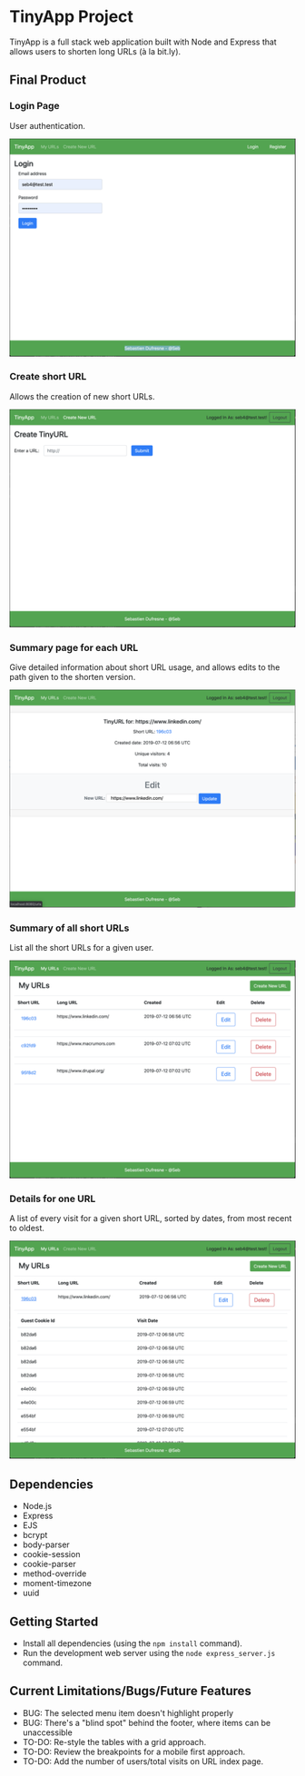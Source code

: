 # TinyApp Project

TinyApp is a full stack web application built with Node and Express that allows users to shorten long URLs (à la bit.ly).

## Final Product

### Login Page

User authentication.

!["screen capture of login menu"](https://github.com/SebDufresne/tinyapp/blob/master/docs/login.png)

### Create short URL

Allows the creation of new short URLs.

!["screen capture of Create New URL"](https://github.com/SebDufresne/tinyapp/blob/master/docs/urls-new.png)

### Summary page for each URL

Give detailed information about short URL usage, and allows edits to the path given to the shorten version.

!["screen capture of usage summary for a URL and Edit Page"](https://github.com/SebDufresne/tinyapp/blob/master/docs/urls-show-usage.png)

### Summary of all short URLs

List all the short URLs for a given user.

!["screen capture of Summary of all short URLs"](https://github.com/SebDufresne/tinyapp/blob/master/docs/urls-index-summary.png)

### Details for one URL

A list of every visit for a given short URL, sorted by dates, from most recent to oldest.

!["screen capture of details for one URL"](https://github.com/SebDufresne/tinyapp/blob/master/docs/urls-index-usage-details.png)

## Dependencies

- Node.js
- Express
- EJS
- bcrypt
- body-parser
- cookie-session
- cookie-parser
- method-override
- moment-timezone
- uuid

## Getting Started

- Install all dependencies (using the `npm install` command).
- Run the development web server using the `node express_server.js` command.

## Current Limitations/Bugs/Future Features

- BUG: The selected menu item doesn't highlight properly
- BUG: There's a "blind spot" behind the footer, where items can be unaccessible
- TO-DO: Re-style the tables with a grid approach.
- TO-DO: Review the breakpoints for a mobile first approach.
- TO-DO: Add the number of users/total visits on URL index page.
